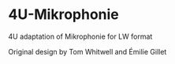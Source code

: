 # 4U-Mikrophonie
4U adaptation of Mikrophonie for LW format

Original design by Tom Whitwell and Émilie Gillet
